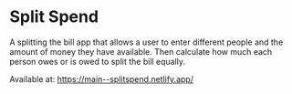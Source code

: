 # Split Spend

A splitting the bill app that allows a user to enter different people and the amount of money they have available. Then calculate how much each person owes or is owed to split the bill equally.

Available at: https://main--splitspend.netlify.app/
